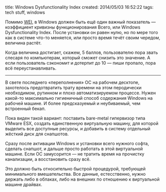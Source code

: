 title: Windows Dysfunctionality Index
created: 2014/05/03 16:52:22
tags: tech stuff, windows

Помимо [WEI](http://en.wikipedia.org/wiki/Windows_System_Assessment_Tool), в Windows должен быть ещё один важный показатель — коэффициент кривизны функционирования Всего, или Windows Dysfunctionality Index. После установки он равен нулю, но по мере того как в системе что-то меняется, или просто время течёт своим чередом, величина растёт.

Когда величина достигает, скажем, 5 баллов, пользователю пора звать слесаря по компьютерам, который сможет снизить это значение. А если пользователь сэкономит и дотерпит до 10 — пиши пропало, пора всё переустанавливать.

---

В свете последнего «переполнения» ОС на рабочем десктопе, захотелось предотвратить трату времени на этом перодически необходимом, рутинном и плохо автоматизируемом процессе. Нужен какой-то максимально гигиеничный способ содержания Windows на рабочей машине. И более предсказуемый и неубиваемый, чем встроенный бекап.

Пока виден такой вариант: поставить bare-metal гипервизор типа VMware ESX, создать единственную виртуальную машину, для которой выделить все доступные ресурсы, и добавить в систему отдельный жёсткий диск для снапшотов.

Сразу после активации Windows и установки всего нужного софта, сделать снапшот, и дальше просто работать в этой виртуальной машине. Если ОС замусорится — не тратить время на прочистку канализации, а восстановить сразу всё.

Это должно быть относительно быстрой процедурой, требующей минимального вмешательства. Все данные, естесственно, нужно держать либо в облаках, либо на внешних по отношению к виртуальной машине драйвах.
